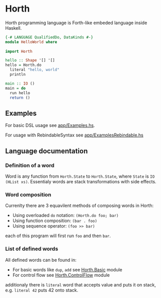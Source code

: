# Horth

Horth programming language is Forth-like embeded language inside Haskell.

```hs
{-# LANGUAGE QualifiedDo, DataKinds #-}
module HelloWorld where
  
import Horth

hello :: Shape '[] '[]
hello = Horth.do
  literal "hello, world"
  println

main :: IO ()
main = do
  run hello
  return ()
```

## Examples

For basic DSL usage see [app/Examples.hs](./app/Examples.hs).

For usage with RebindableSyntax see [app/ExamplesRebindable.hs](./app/ExamplesRebindable.hs)


## Language documentation

### Definition of a word

Word is any function from `Horth.State` to `Horth.State`, where `State` is `IO (HList xs)`. Essentialy words are stack transformations with side effects.

### Word composition

Currenlty there are 3 equavilent methods of composing words in Horth:

- Using overloaded `do` notation: `(Horth.do foo; bar)`
- Using function composition: `(bar . foo)`
- Using sequence operator: `(foo >> bar)`

each of this program will first run `foo` and then `bar`.

### List of defined words

All defined words can be found in:

- For basic words like `dup`, `add` see [Horth.Basic](./src/Horth/Basic.hs) module
- For control flow see [Horth.ControlFlow](./src/Horth/ControlFlow.hs) module

additionaly there is `literal` word that accepts value and puts it on stack, e.g. `literal 42` puts 42 onto stack.
